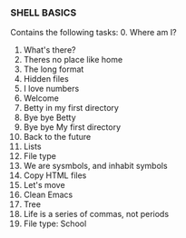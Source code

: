 ### SHELL BASICS
Contains the following tasks:
0. Where am I?
1. What's there?
2. Theres no place like home
3. The long format
4. Hidden files
5. I love numbers
6. Welcome
7. Betty in my first directory
8. Bye bye Betty
9. Bye bye My first directory
10. Back to the future
11. Lists
12. File type
13. We are sysmbols, and inhabit symbols
14. Copy HTML files
15. Let's move
16. Clean Emacs
17. Tree
18. Life is a series of commas, not periods
19. File type: School
